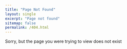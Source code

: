```yaml
---
title: "Page Not Found"
layout: single
excerpt: "Page not found"
sitemap: false
permalink: /404.html
---
```


Sorry, but the page you were trying to view does not exist

<script type="text/javascript">
  var GOOG_FIXURL_LANG = 'en';
  var GOOG_FIXURL_SITE = '{{ site.url }}'
</script>
<script type = "text/javascript"
  src="//linkhelp.clients.google.com/tbproxy/lh/wm/fixurl.js">
</script>
